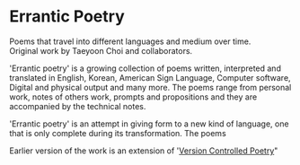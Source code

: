 # Errantic Poetry

Poems that travel into different languages and medium over time.  
Original work by Taeyoon Choi and collaborators. 

'Errantic poetry' is a growing collection of poems written, interpreted and translated in English, Korean, American Sign Language,  Computer software, Digital and physical output and many more. The poems range from personal work, notes of others work, prompts and propositions and they are accompanied by the technical notes.  

'Errantic poetry' is an attempt in giving form to a new kind of language, one that is only complete during its transformation. The poems 

Earlier version of the work is an extension of '[Version Controlled Poetry](https://github.com/tchoi8/poetry)" 

